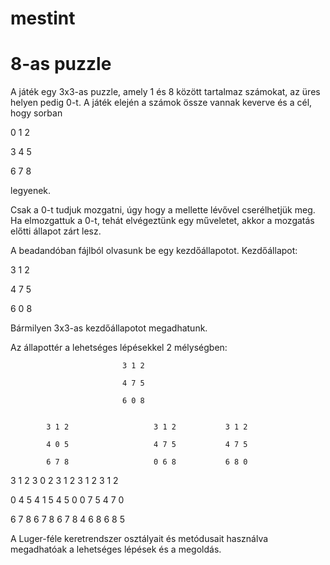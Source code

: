 # mestint

# 8-as puzzle

A játék egy 3x3-as puzzle, amely 1 és 8 között tartalmaz számokat, az üres helyen pedig 0-t.
A játék elején a számok össze vannak keverve és a cél, hogy sorban

0 1 2

3 4 5

6 7 8

legyenek.

Csak a 0-t tudjuk mozgatni, úgy hogy a mellette lévővel cserélhetjük meg. 
Ha elmozgattuk a 0-t, tehát elvégeztünk egy műveletet, akkor a mozgatás előtti állapot zárt lesz.

A beadandóban fájlból olvasunk be egy kezdőállapotot.
Kezdőállapot:

3 1 2

4 7 5

6 0 8

Bármilyen 3x3-as kezdőállapotot megadhatunk.

Az állapottér a lehetséges lépésekkel 2 mélységben:

                             3 1 2
                             
                             4 7 5
                             
                             6 0 8
                      
                      
            3 1 2                   3 1 2           3 1 2

            4 0 5                   4 7 5           4 7 5
 
            6 7 8                   0 6 8           6 8 0


3 1 2       3 0 2      3 1 2        3 1 2           3 1 2

0 4 5       4 1 5      4 5 0        0 7 5           4 7 0

6 7 8       6 7 8      6 7 8        4 6 8           6 8 5

A Luger-féle keretrendszer osztályait és metódusait használva megadhatóak a lehetséges lépések és a megoldás.
